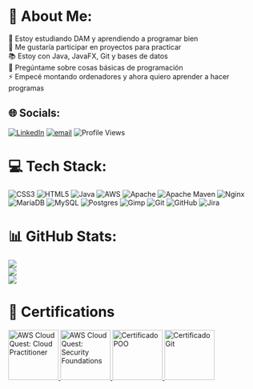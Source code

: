 # 💫 About Me:
🧠 Estoy estudiando DAM y aprendiendo a programar bien  <br>🤝 Me gustaría participar en proyectos para practicar  <br>📚 Estoy con Java, JavaFX, Git y bases de datos  <br>💬 Pregúntame sobre cosas básicas de programación  <br>⚡ Empecé montando ordenadores y ahora quiero aprender a hacer programas


## 🌐 Socials:
[![LinkedIn](https://img.shields.io/badge/LinkedIn-%230077B5.svg?logo=linkedin&logoColor=white)](www.linkedin.com/in/david-romero-forcada-3a8b922a4) 
[![email](https://img.shields.io/badge/Email-D14836?logo=gmail&logoColor=white)](mailto:davidromeroforcada@gmail.com) 
![Profile Views](https://komarev.com/ghpvc/?username=DavidRomeroF&color=blue)

# 💻 Tech Stack:
![CSS3](https://img.shields.io/badge/css3-%231572B6.svg?style=for-the-badge&logo=css3&logoColor=white) 
![HTML5](https://img.shields.io/badge/html5-%23E34F26.svg?style=for-the-badge&logo=html5&logoColor=white) 
![Java](https://img.shields.io/badge/java-%23ED8B00.svg?style=for-the-badge&logo=openjdk&logoColor=white) 
![AWS](https://img.shields.io/badge/AWS-%23FF9900.svg?style=for-the-badge&logo=amazon-aws&logoColor=white) 
![Apache](https://img.shields.io/badge/apache-%23D42029.svg?style=for-the-badge&logo=apache&logoColor=white) 
![Apache Maven](https://img.shields.io/badge/Apache%20Maven-C71A36?style=for-the-badge&logo=Apache%20Maven&logoColor=white) 
![Nginx](https://img.shields.io/badge/nginx-%23009639.svg?style=for-the-badge&logo=nginx&logoColor=white) 
![MariaDB](https://img.shields.io/badge/MariaDB-003545?style=for-the-badge&logo=mariadb&logoColor=white) 
![MySQL](https://img.shields.io/badge/mysql-4479A1.svg?style=for-the-badge&logo=mysql&logoColor=white) 
![Postgres](https://img.shields.io/badge/postgres-%23316192.svg?style=for-the-badge&logo=postgresql&logoColor=white) 
![Gimp](https://img.shields.io/badge/Gimp-657D8B?style=for-the-badge&logo=gimp&logoColor=FFFFFF) 
![Git](https://img.shields.io/badge/git-%23F05033.svg?style=for-the-badge&logo=git&logoColor=white) 
![GitHub](https://img.shields.io/badge/github-%23121011.svg?style=for-the-badge&logo=github&logoColor=white) 
![Jira](https://img.shields.io/badge/jira-%230A0FFF.svg?style=for-the-badge&logo=jira&logoColor=white)

# 📊 GitHub Stats:
![](https://github-readme-stats.vercel.app/api?username=DavidRomeroF&theme=nord&hide_border=false&include_all_commits=true&count_private=true)<br/>
![](https://nirzak-streak-stats.vercel.app/?user=DavidRomeroF&theme=nord&hide_border=false)<br/>
![](https://github-readme-stats.vercel.app/api/top-langs/?username=DavidRomeroF&theme=nord&hide_border=false&include_all_commits=true&count_private=true&layout=compact)

# 💼 Certifications
<a href="https://www.credly.com/badges/03797cdc-1407-40b1-831d-c025ee7b29d9/linked_in_profile" target="_blank">
  <img src="https://github.com/user-attachments/assets/bda981c2-7a76-4695-85d5-40cd1f576a52" alt="AWS Cloud Quest: Cloud Practitioner" height="100px" style="height:100px; width:auto;">
</a>
<a href="https://www.credly.com/badges/ab7d78cb-8b60-41c6-863f-03e45cf29450/linked_in_profile" target="_blank">
  <img src="https://github.com/user-attachments/assets/a39f5722-7ffa-484d-af25-873f2f35fdde" alt="AWS Cloud Quest: Security Foundations" height="100px" style="height:100px; width:auto;">
</a>
<a href="https://enlace-certificado-POO" target="_blank">
  <img src="https://cdn-icons-png.flaticon.com/512/919/919825.png" alt="Certificado POO" height="100px" style="height:100px; width:auto;">
</a>

<a href="https://enlace-certificado-Git" target="_blank">
  <img src="https://cdn-icons-png.flaticon.com/512/919/919831.png" alt="Certificado Git" height="100px" style="height:100px; width:auto;">
</a>



